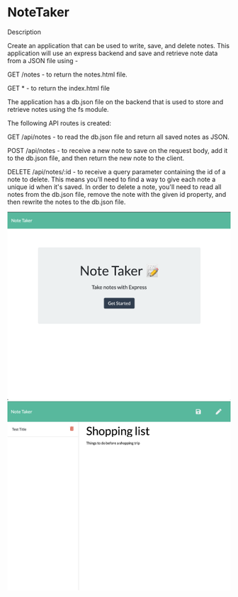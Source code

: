 # NoteTaker

Description

Create an application that can be used to write, save, and delete notes. This application will use an express backend and save and retrieve note data from a JSON file using - 


GET /notes - to return the notes.html file.


GET * - to return the index.html file

The application has a db.json file on the backend that is used to store and retrieve notes using the fs module.


The following API routes is created:


GET /api/notes - to read the db.json file and return all saved notes as JSON.


POST /api/notes - to receive a new note to save on the request body, add it to the db.json file, and then return the new note to the client.


DELETE /api/notes/:id - to receive a query parameter containing the id of a note to delete. This means you'll need to find a way to give each note a unique id when it's saved. In order to delete a note, you'll need to read all notes from the db.json file, remove the note with the given id property, and then rewrite the notes to the db.json file.

![Notetaker.png](https://github.com/sthapa411/NoteTaker/blob/master/Notetaker.png)
![NewNote.png](https://github.com/sthapa411/NoteTaker/blob/master/NewNote.png)
